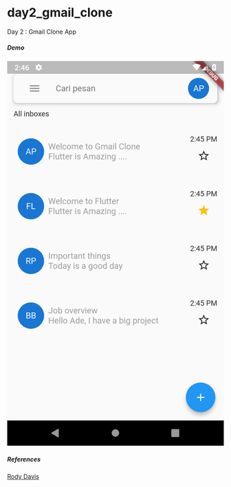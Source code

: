 # day2_gmail_clone

Day 2 : Gmail Clone App

##### Demo

![Alt text](gmail_clone.png?raw=true "Gmail Clone")

##### References
[Rody Davis](https://www.youtube.com/watch?v=RWInOp5My3g&t=3041s)